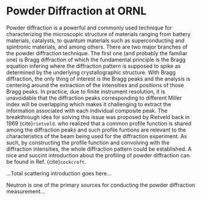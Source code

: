 Powder Diffraction at ORNL
===

Powder diffraction is a powerful and commonly used technique for characterizing the microscopic structure of materials ranging from battery materials, catalysts, to quantum materials such as superconducting and spintronic materials, and among others. There are two major branches of the powder diffraction technique. The first one (and probably the familiar one) is Bragg diffraction of which the fundamental principle is the Bragg equation infering where the diffraction pattern is supposed to spike as determined by the underlying crystallographic structure. With Bragg diffraction, the only thing of interest is the Bragg peaks and the analysis is centering around the extraction of the intensities and positions of those Bragg peaks. In practice, due to finite instrument resolution, it is unavoidable that the diffraction peaks corresponding to different Miller index will be overlapping which makes it challenging to extract the information associated with each individual composite peak. The breakthrough idea for solving this issue was proposed by Rietveld back in 1969 {cite}`rietveld`. who realized that a common profile function is shared among the diffraction peaks and such profile funtions are relevant to the characteristics of the beam being used for the diffraction experiment. As such, by constructing the profile function and convolving with the diffraction intensities, the whole diffraction pattern could be established. A nice and succint introduction about the profiling of powder diffraction can be found in Ref. {cite}`cockcroft`.

...Total scattering introduction goes here...

Neutron is one of the primary sources for conducting the powder diffraction measurement...